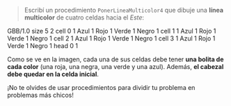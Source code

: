> Escribí un procedimiento `PonerLineaMulticolor4` que dibuje una **línea multicolor** de cuatro celdas hacia el _Este_: 

<gs-board>
 GBB/1.0
  size 5 2
  cell 0 1 Azul 1 Rojo 1 Verde 1 Negro 1
  cell 1 1 Azul 1 Rojo 1 Verde 1 Negro 1
  cell 2 1 Azul 1 Rojo 1 Verde 1 Negro 1
  cell 3 1 Azul 1 Rojo 1 Verde 1 Negro 1
  head 0 1 
</gs-board>

Como se ve en la imagen, cada una de sus celdas debe tener **una bolita de cada color** (una roja, una negra, una verde y una azul). Además, **el cabezal debe quedar en la celda inicial**.

¡No te olvides de usar procedimientos para dividir tu problema en problemas más chicos!

